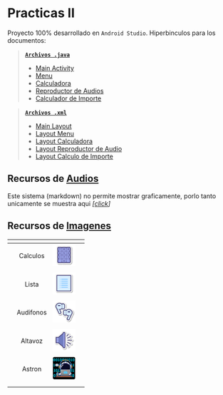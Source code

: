 # Practicas II
Proyecto 100% desarrollado en `Android Studio`. 
Hiperbinculos para los documentos:
> **[`Archivos .java`](./app/src/main/java/com/example/a32_cristophersic_vb)**
> * [Main Activity](./app/src/main/java/com/example/a32_cristophersic_vb/MainActivity.java)
> * [Menu](./app/src/main/java/com/example/a32_cristophersic_vb/Menu.java)
> * [Calculadora](./app/src/main/java/com/example/a32_cristophersic_vb/Calc.java)
> * [Reproductor de Audios](./app/src/main/java/com/example/a32_cristophersic_vb/Mult.java)
> * [Calculador de Importe](./app/src/main/java/com/example/a32_cristophersic_vb/Plan.java)

> **[`Archivos .xml`](./app/src/main/res/layout)**
> * [Main Layout](./app/src/main/res/layout/activity_main.xml)
> * [Layout Menu](./app/src/main/res/layout/menu.xml)
> * [Layout Calculadora](./app/src/main/res/layout/calc.xml)
> * [Layout Reproductor de Audio](./app/src/main/res/layout/mult.xml)
> * [Layout Calculo de Importe](./app/src/main/res/layout/plan.xml)
## Recursos de <a href="./app/src/main/res/raw/">Audios</a>
Este sistema (markdown) no permite mostrar graficamente, porlo tanto unicamente se muestra aqui _[[click](./app/src/main/res/raw/)]_
## Recursos de <a href="./app/src/main/res/drawable/">Imagenes</a>
| <!-- --> | <!-- --> | <!-- --> | <!-- --> |
|:-:|:-:|:-:|:-:|
| <!-- --> | Calculos | <img src="./app/src/main/res/drawable/calculos.png" height="50px"> | <!-- --> |
| <!-- --> |<!-- -->|<!-- -->| <!-- --> |
| <!-- --> | Lista | <img src="/app/src/main/res/drawable/lista.png" height="50px"> | <!-- --> |
| <!-- --> |<!-- -->|<!-- -->| <!-- --> |
| <!-- --> | Audifonos | <img src="/app/src/main/res/drawable/audifonos.png" height="50px"> | <!-- --> |
| <!-- --> |<!-- -->|<!-- -->| <!-- --> |
| <!-- --> | Altavoz | <img src="/app/src/main/res/drawable/altavoz.png" height="50px"> | <!-- --> |
| <!-- --> |<!-- -->|<!-- -->| <!-- --> |
| <!-- --> | Astron | <img src="/app/src/main/res/drawable/astron.png" height="50px"> | <!-- --> |
| <!-- --> | <!-- --> | <!-- --> | <!-- --> |
| <!-- --> | <!-- --> | <!-- --> | <!-- --> |
